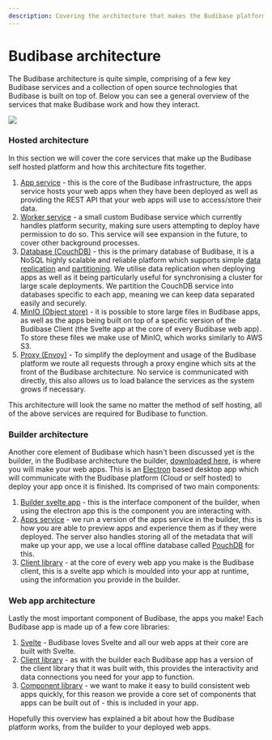 ```yaml
---
description: Covering the architecture that makes the Budibase platform work
---
```


# Budibase architecture

The Budibase architecture is quite simple, comprising of a few key Budibase services and a collection of open source technologies that Budibase is built on top of. Below you can see a general overview of the services that make Budibase work and how they interact.

![](<../.gitbook/assets/image (7) (1).png>)

### Hosted architecture

In this section we will cover the core services that make up the Budibase self hosted platform and how this architecture fits together.

1. [App service](https://github.com/Budibase/budibase/tree/master/packages/server) - this is the core of the Budibase infrastructure, the apps service hosts your web apps when they have been deployed as well as providing the REST API that your web apps will use to access/store their data.
2. [Worker service](https://github.com/Budibase/budibase/tree/master/packages/worker) - a small custom Budibase service which currently handles platform security, making sure users attempting to deploy have permission to do so. This service will see expansion in the future, to cover other background processes.
3. [Database (CouchDB)](https://couchdb.apache.org) - this is the primary database of Budibase, it is a NoSQL highly scalable and reliable platform which supports simple [data replication](https://docs.couchdb.org/en/stable/replication/protocol.html) and [partitioning](https://docs.couchdb.org/en/stable/partitioned-dbs/index.html). We utilise data replication when deploying apps as well as it being particularly useful for synchronising a cluster for large scale deployments. We partition the CouchDB service into databases specific to each app, meaning we can keep data separated easily and securely.
4. [MinIO (Object store)](https://min.io) - it is possible to store large files in Budibase apps, as well as the apps being built on top of a specific version of the Budibase Client (the Svelte app at the core of every Budibase web app). To store these files we make use of MinIO, which works similarly to AWS S3.
5. [Proxy (Envoy)](https://www.envoyproxy.io) - To simplify the deployment and usage of the Budibase platform we route all requests through a proxy engine which sits at the front of the Budibase architecture. No service is communicated with directly, this also allows us to load balance the services as the system grows if necessary.

This architecture will look the same no matter the method of self hosting, all of the above services are required for Budibase to function.

### Builder architecture

Another core element of Budibase which hasn't been discussed yet is the builder, in the Budibase architecture the builder, [downloaded here](https://github.com/Budibase/budibase/releases), is where you will make your web apps. This is an [Electron](https://www.electronjs.org) based desktop app which will communicate with the Budibase platform (Cloud or self hosted) to deploy your app once it is finished. Its comprised of two main components:

1. [Builder svelte app](https://github.com/Budibase/budibase/tree/master/packages/builder) - this is the interface component of the builder, when using the electron app this is the component you are interacting with.
2. [Apps service](https://github.com/Budibase/budibase/tree/master/packages/server) - we run a version of the apps service in the builder, this is how you are able to preview apps and experience them as if they were deployed. The server also handles storing all of the metadata that will make up your app, we use a local offline database called [PouchDB](https://pouchdb.com) for this.
3. [Client library](https://github.com/Budibase/budibase/tree/master/packages/client) - at the core of every web app you make is the Budibase client, this is a svelte app which is moulded into your app at runtime, using the information you provide in the builder.

### Web app architecture

Lastly the most important component of Budibase, the apps you make! Each Budibase app is made up of a few core libraries:

1. [Svelte](https://svelte.dev) - Budibase loves Svelte and all our web apps at their core are built with Svelte.
2. [Client library](https://github.com/Budibase/budibase/tree/master/packages/client) - as with the builder each Budibase app has a version of the client library that it was built with, this provides the interactivity and data connections you need for your app to function.
3. [Component library](https://github.com/Budibase/budibase/tree/master/packages/standard-components) - we want to make it easy to build consistent web apps quickly, for this reason we provide a core set of components that apps can be built out of - this is included in your app.

Hopefully this overview has explained a bit about how the Budibase platform works, from the builder to your deployed web apps.
